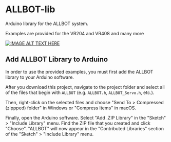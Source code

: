 # ALLBOT-lib
Arduino library for the ALLBOT system.

Examples are provided for the VR204 and VR408 and many more

[![IMAGE ALT TEXT HERE](http://img.youtube.com/vi/9dHtW0immKg/0.jpg)](http://www.youtube.com/watch?v=9dHtW0immKg)

## Add ALLBOT Library to Arduino

In order to use the provided examples, you must first add the ALLBOT library to your Arduino software.

After you download this project, navigate to the project folder and select all of the files that begin with `ALLBOT` (e.g. `ALLBOT.h`, `ALLBOT_Servo.h`, etc.).

Then, right-click on the selected files and choose "Send To > Compressed (zippped) folder" in Windows or "Compress Items" in macOS.

Finally, open the Arduino software. Select "Add .ZIP Library" in the "Sketch" > "Include Library" menu. Find the ZIP file that you created and click "Choose". "ALLBOT" will now appear in the "Contributed Libraries" section of the "Sketch" > "Include Library" menu.
